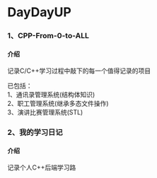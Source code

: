 # DayDayUP

### 1、CPP-From-0-to-ALL  
#### 介绍
记录C/C++学习过程中敲下的每一个值得记录的项目  
  
已包括：  
    1、通讯录管理系统(结构体知识)  
    2、职工管理系统(继承多态文件操作)  
    3、演讲比赛管理系统(STL)

### 2、我的学习日记

#### 介绍
记录个人C++后端学习路

